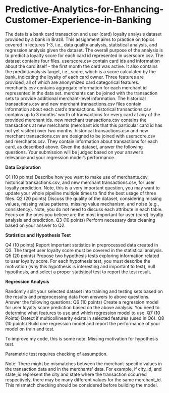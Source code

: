 # Predictive-Analytics-for-Enhancing-Customer-Experience-in-Banking

The data is a bank card transaction and user (card) loyalty analysis dataset
provided by a bank in Brazil. This assignment aims to practice on topics covered
in lectures 1-3, i.e., data quality analysis, statistical analysis, and regression
analysis given the dataset. The overall purpose of the analysis is to predict a
loyalty score for each card id represented in userscore.csv.
The dataset contains four files.
userscore.csv contain card ids and information about the card itself - the
first month the card was active. It also contains the predict/analysis target,
i.e., score, which is a score calculated by the bank, indicating the loyalty of
each card owner. Three features are provided, all of which are anonymized card
categorical features.
merchants.csv contains aggregate information for each merchant id represented in the data set. merchants can be joined with the transaction sets to
provide additional merchant-level information.
The historical transactions.csv and new merchant transactions.csv files contain information about each card’s transactions. historical transactions.csv contains up to 3 months’ worth of transactions for every card at any of the provided
merchant ids. new merchant transactions.csv contains the transactions at new
merchants (merchant ids that this particular card id has not yet visited) over
two months.
historical transactions.csv and new merchant transactions.csv are designed
to be joined with userscore.csv and merchants.csv. They contain information
about transactions for each card, as described above.
Given the dataset, answer the following questions. Your submission will be
judged based on your answer’s relevance and your regression model’s performance.

**Data Exploration**

Q1 (10 points) Describe how you want to make use of merchants.csv, historical transactions.csv, and new merchant transactions.csv, for user loyalty prediction. Note, this is a very important question, you may want to
update your whole pipeline multiple times to find the best usage of three
files.
Q2 (20 points) Discuss the quality of the dataset, considering missing
values, missing value patterns, missing value mechanism, and noise (e.g.,
consistency). Note, you do not need to discuss each attribute in each
table. Focus on the ones you believe are the most important for user
(card) loyalty analysis and prediction.
Q3 (10 points) Perform necessary data cleaning based on your answer to
Q2.

**Statistics and Hypothesis Test**

Q4 (10 points) Report important statistics in preprocessed data created
in Q3. The target user loyalty score must be covered in the statistical
analysis.
Q5 (20 points) Propose two hypothesis tests exploring information related
to user loyalty score. For each hypothesis test, you must describe the
motivation (why this hypothesis is interesting and important to test), null
hypothesis, and select a proper statistical test to report the test result.

**Regression Analysis** 

Randomly split your selected dataset into training and testing sets based on the
results and preprocessing data from answers to above questions. Answer the
following questions:
Q6 (10 points) Create a regression model for user loyalty score prediction
based on the above analysis. You need to determine what features to use
and which regression model to use.
Q7 (10 Points) Detect if multicollinearity exists in selected features (used
in Q6).
Q8 (10 points) Build one regression model and report the performance of
your model on train and test.


To improve my code, this is some note:
Missing motivation for  hypothesis test.

Parametric test requires checking of assumption.

Note: There might be mismatches between the merchant-specific values in the transaction data and in the merchants' data. For example, if city_id, and state_id represent the city and state where the transaction occurred respectively, there may be many different values for the same merchant_id. This mismatch checking should be considered before building the model. 

